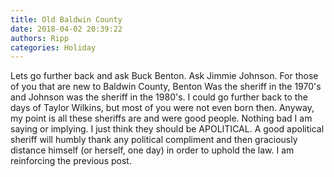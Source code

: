 ```yaml
---
title: Old Baldwin County
date: 2018-04-02 20:39:22
authors: Ripp
categories: Holiday
---
```


 Lets go further back and ask Buck Benton.  Ask Jimmie Johnson.  For those of you that are new to Baldwin County, Benton Was the sheriff in the 1970's and Johnson was the sheriff in the 1980's.  I could go further back to the days of Taylor Wilkins, but most of you were not even born then.
Anyway, my point is all these sheriffs are and were good people.  Nothing bad I am saying or implying. I just think they should be APOLITICAL.  A good apolitical sheriff will humbly thank any political compliment and then graciously distance himself (or herself, one day) in order to uphold the law.  I am reinforcing the previous post.